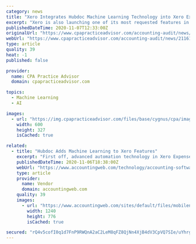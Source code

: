 ```yaml
---
category: news
title: "Xero Integrates Hubdoc Machine Learning Technology into Xero Expenses"
excerpt: "Xero is also launching one of its most requested features in Hubdoc — duplicate detection. In the coming weeks, Hubdoc will be able to automatically identify and highlight accounts payable documents that have the same supplier,"
publishedDateTime: 2020-11-07T12:33:00Z
originalUrl: "https://www.cpapracticeadvisor.com/accounting-audit/news/21161529/xero-integrates-hubdoc-machine-learning-technology-into-xero-expenses"
webUrl: "https://www.cpapracticeadvisor.com/accounting-audit/news/21161529/xero-integrates-hubdoc-machine-learning-technology-into-xero-expenses"
type: article
quality: 39
heat: -1
published: false

provider:
  name: CPA Practice Advisor
  domain: cpapracticeadvisor.com

topics:
  - Machine Learning
  - AI

images:
  - url: "https://img.cpapracticeadvisor.com/files/base/cygnus/cpa/image/2020/11/Xero.5fa44b8a2061e.png?auto=format&fit=max&w=1200"
    width: 600
    height: 327
    isCached: true

related:
  - title: "Hubdoc Adds Machine Learning to Xero Features"
    excerpt: "First off, advanced automation technology in Xero Expenses, with embedded machine learning, can speed up the time it takes to transcribe and submit some rece"
    publishedDateTime: 2020-11-06T18:38:00Z
    webUrl: "https://www.accountingweb.com/technology/accounting-software-news/hubdoc-adds-machine-learning-to-xero-features"
    type: article
    provider:
      name: Vendor
      domain: accountingweb.com
    quality: 39
    images:
      - url: "https://www.accountingweb.com/sites/default/files/mobilenews.jpg"
        width: 1240
        height: 776
        isCached: true

secured: "rQ4v5cofI0q1d7FnP9RWQnA2aC2LeM8qFZ8QjNn4XjB4dV3CpVQ7SIe/uYhrg1IMmRwTdLYn6dUxxDWWs1/A2zWYt0MxL44ZqnOR2nw7DK2PhT2HXRR0e3tq+pmxl4ax9bqGlqkMlRe7ZW680nriQwUF5p7/B9OAvNqlCaIyBzvxruJ0KEeSUro4MAVAezKagIrvKC7CZ+IBJ9TGu8zJo4X+Ed6YZNcuRUdP24VijmRf7LLFLI2bnYh3G+Hol5C8IHWMAoew/4aGZlCkT2AlWNY7O0Z4YmPzWTJXURgc0q44ZGV7KrG5PVwNGm8nUCOVVGx6QCkyBMQxWUqMyZDPaz/Q/bufHjrGHxPhNbB1w8Q=;E1Q6YIQkn0uuZbrPq+LCIg=="
---
```


